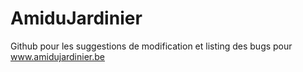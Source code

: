 # AmiduJardinier
Github pour les suggestions de modification et listing des bugs pour www.amidujardinier.be
